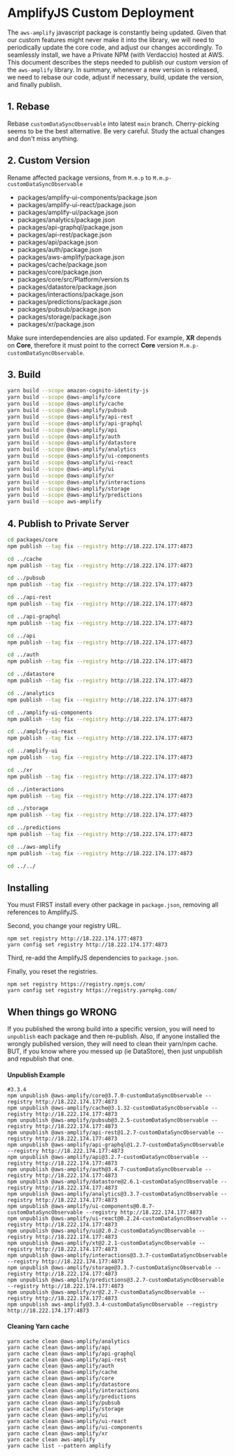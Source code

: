 # AmplifyJS Custom Deployment
The `aws-amplify` javascript package is constantly being updated. Given that our custom features might never make it into the library, we will need to periodically update the core code, and adjust our changes accordingly. To seamlessly install, we have a Private NPM (with Verdaccio) hosted at AWS. This document describes the steps needed to publish our custom version of the `aws-amplify` library. In summary, whenever a new version is released, we need to rebase our code, adjust if necessary, build, update the version, and finally publish.

## 1. Rebase
Rebase `customDataSyncObservable` into latest `main` branch. Cherry-picking seems to be the best alternative. Be very careful. Study the actual changes and don't miss anything.

## 2. Custom Version
Rename affected package versions, from `M.m.p` to `M.m.p-customDataSyncObservable`
   - packages/amplify-ui-components/package.json
   - packages/amplify-ui-react/package.json
   - packages/amplify-ui/package.json
   - packages/analytics/package.json
   - packages/api-graphql/package.json
   - packages/api-rest/package.json
   - packages/api/package.json
   - packages/auth/package.json
   - packages/aws-amplify/package.json
   - packages/cache/package.json
   - packages/core/package.json
   - packages/core/src/Platform/version.ts
   - packages/datastore/package.json
   - packages/interactions/package.json
   - packages/predictions/package.json
   - packages/pubsub/package.json
   - packages/storage/package.json
   - packages/xr/package.json

Make sure interdependencies are also updated. For example, **XR** depends on **Core**, therefore it must point to the correct **Core** version `M.m.p-customDataSyncObservable`.

## 3. Build
```bash
yarn build --scope amazon-cognito-identity-js
yarn build --scope @aws-amplify/core
yarn build --scope @aws-amplify/cache
yarn build --scope @aws-amplify/pubsub
yarn build --scope @aws-amplify/api-rest
yarn build --scope @aws-amplify/api-graphql
yarn build --scope @aws-amplify/api
yarn build --scope @aws-amplify/auth
yarn build --scope @aws-amplify/datastore
yarn build --scope @aws-amplify/analytics
yarn build --scope @aws-amplify/ui-components
yarn build --scope @aws-amplify/ui-react
yarn build --scope @aws-amplify/ui
yarn build --scope @aws-amplify/xr
yarn build --scope @aws-amplify/interactions
yarn build --scope @aws-amplify/storage
yarn build --scope @aws-amplify/predictions
yarn build --scope aws-amplify
```

## 4. Publish to Private Server
```bash
cd packages/core
npm publish --tag fix --registry http://18.222.174.177:4873

cd ../cache
npm publish --tag fix --registry http://18.222.174.177:4873

cd ../pubsub
npm publish --tag fix --registry http://18.222.174.177:4873

cd ../api-rest
npm publish --tag fix --registry http://18.222.174.177:4873

cd ../api-graphql
npm publish --tag fix --registry http://18.222.174.177:4873

cd ../api
npm publish --tag fix --registry http://18.222.174.177:4873

cd ../auth
npm publish --tag fix --registry http://18.222.174.177:4873

cd ../datastore
npm publish --tag fix --registry http://18.222.174.177:4873

cd ../analytics
npm publish --tag fix --registry http://18.222.174.177:4873

cd ../amplify-ui-components
npm publish --tag fix --registry http://18.222.174.177:4873

cd ../amplify-ui-react
npm publish --tag fix --registry http://18.222.174.177:4873

cd ../amplify-ui
npm publish --tag fix --registry http://18.222.174.177:4873

cd ../xr
npm publish --tag fix --registry http://18.222.174.177:4873

cd ../interactions
npm publish --tag fix --registry http://18.222.174.177:4873

cd ../storage
npm publish --tag fix --registry http://18.222.174.177:4873

cd ../predictions
npm publish --tag fix --registry http://18.222.174.177:4873

cd ../aws-amplify
npm publish --tag fix --registry http://18.222.174.177:4873

cd ../../
```

## Installing
You must FIRST install every other package in `package.json`, removing all references to AmplifyJS.

Second, you change your registry URL.
```shell
npm set registry http://18.222.174.177:4873
yarn config set registry http://18.222.174.177:4873
```

Third, re-add the AmplifyJS dependencies to `package.json`.

Finally, you reset the registries.
```shell
npm set registry https://registry.npmjs.com/
yarn config set registry https://registry.yarnpkg.com/
```

## When things go WRONG
If you published the wrong build into a specific version, you will need to `unpublish` each package and then re-publish. Also, if anyone installed the wrongly published version, they will need to clean their yarn/npm cache. BUT, if you know where you messed up (ie DataStore), then just unpublish and republish that one.

#### Unpublish Example
```shell
#3.3.4
npm unpublish @aws-amplify/core@3.7.0-customDataSyncObservable --registry http://18.222.174.177:4873
npm unpublish @aws-amplify/cache@3.1.32-customDataSyncObservable --registry http://18.222.174.177:4873
npm unpublish @aws-amplify/pubsub@3.2.5-customDataSyncObservable --registry http://18.222.174.177:4873
npm unpublish @aws-amplify/api-rest@1.2.7-customDataSyncObservable --registry http://18.222.174.177:4873
npm unpublish @aws-amplify/api-graphql@1.2.7-customDataSyncObservable --registry http://18.222.174.177:4873
npm unpublish @aws-amplify/api@3.2.7-customDataSyncObservable --registry http://18.222.174.177:4873
npm unpublish @aws-amplify/auth@3.4.7-customDataSyncObservable --registry http://18.222.174.177:4873
npm unpublish @aws-amplify/datastore@2.6.1-customDataSyncObservable --registry http://18.222.174.177:4873
npm unpublish @aws-amplify/analytics@3.3.7-customDataSyncObservable --registry http://18.222.174.177:4873
npm unpublish @aws-amplify/ui-components@0.8.7-customDataSyncObservable --registry http://18.222.174.177:4873
npm unpublish @aws-amplify/ui-react@0.2.24-customDataSyncObservable --registry http://18.222.174.177:4873
npm unpublish @aws-amplify/ui@2.0.2-customDataSyncObservable --registry http://18.222.174.177:4873
npm unpublish @aws-amplify/xt@2.2.1-customDataSyncObservable --registry http://18.222.174.177:4873
npm unpublish @aws-amplify/interactions@3.3.7-customDataSyncObservable --registry http://18.222.174.177:4873
npm unpublish @aws-amplify/storage@3.3.7-customDataSyncObservable --registry http://18.222.174.177:4873
npm unpublish @aws-amplify/predictions@3.2.7-customDataSyncObservable --registry http://18.222.174.177:4873
npm unpublish @aws-amplify/xr@2.2.7-customDataSyncObservable --registry http://18.222.174.177:4873
npm unpublish aws-amplify@3.3.4-customDataSyncObservable --registry http://18.222.174.177:4873
```

#### Cleaning Yarn cache
```shell
yarn cache clean @aws-amplify/analytics
yarn cache clean @aws-amplify/api
yarn cache clean @aws-amplify/api-graphql
yarn cache clean @aws-amplify/api-rest
yarn cache clean @aws-amplify/auth
yarn cache clean @aws-amplify/cache
yarn cache clean @aws-amplify/core
yarn cache clean @aws-amplify/datastore
yarn cache clean @aws-amplify/interactions
yarn cache clean @aws-amplify/predictions
yarn cache clean @aws-amplify/pubsub
yarn cache clean @aws-amplify/storage
yarn cache clean @aws-amplify/ui
yarn cache clean @aws-amplify/ui-react
yarn cache clean @aws-amplify/ui-components
yarn cache clean @aws-amplify/xr
yarn cache clean aws-amplify
yarn cache list --pattern amplify
```